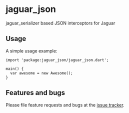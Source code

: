 # jaguar_json

jaguar_serializer based JSON interceptors for Jaguar

## Usage

A simple usage example:

    import 'package:jaguar_json/jaguar_json.dart';

    main() {
      var awesome = new Awesome();
    }

## Features and bugs

Please file feature requests and bugs at the [issue tracker][tracker].

[tracker]: http://example.com/issues/replaceme
